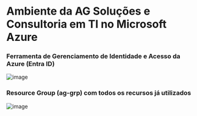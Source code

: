 # Ambiente da AG Soluções e Consultoria em TI no Microsoft Azure

### Ferramenta de Gerenciamento de Identidade e Acesso da Azure (Entra ID)
![image](https://github.com/user-attachments/assets/377630b6-f2fc-43af-be00-aad5b79a4b66)

### Resource Group (ag-grp) com todos os recursos já utilizados
![image](https://github.com/user-attachments/assets/c9ed0356-dcab-44d1-97f4-37231fe26a44)
